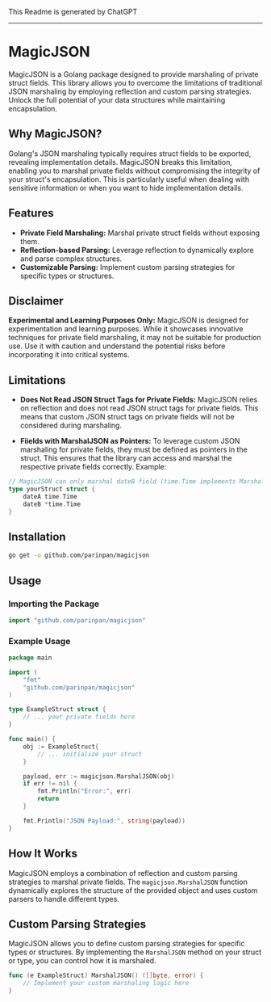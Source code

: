 This Readme is generated by ChatGPT

---

# MagicJSON

MagicJSON is a Golang package designed to provide marshaling of private struct fields. This library allows you to overcome the limitations of traditional JSON marshaling by employing reflection and custom parsing strategies. Unlock the full potential of your data structures while maintaining encapsulation.

## Why MagicJSON?

Golang's JSON marshaling typically requires struct fields to be exported, revealing implementation details. MagicJSON breaks this limitation, enabling you to marshal private fields without compromising the integrity of your struct's encapsulation. This is particularly useful when dealing with sensitive information or when you want to hide implementation details.

## Features

- **Private Field Marshaling:** Marshal private struct fields without exposing them.
- **Reflection-based Parsing:** Leverage reflection to dynamically explore and parse complex structures.
- **Customizable Parsing:** Implement custom parsing strategies for specific types or structures.

## Disclaimer

**Experimental and Learning Purposes Only:** MagicJSON is designed for experimentation and learning purposes. While it showcases innovative techniques for private field marshaling, it may not be suitable for production use. Use it with caution and understand the potential risks before incorporating it into critical systems.

## Limitations

- **Does Not Read JSON Struct Tags for Private Fields:** MagicJSON relies on reflection and does not read JSON struct tags for private fields. This means that custom JSON struct tags on private fields will not be considered during marshaling.

- **Fiields with MarshalJSON as Pointers:** To leverage custom JSON marshaling for private fields, they must be defined as pointers in the struct. This ensures that the library can access and marshal the respective private fields correctly. Example:

```go
// MagicJSON can only marshal dateB field (time.Time implements MarshalJSON internally)
type yourStruct struct {
    dateA time.Time
    dateB *time.Time
}
```

## Installation

```bash
go get -u github.com/parinpan/magicjson
```

## Usage

### Importing the Package

```go
import "github.com/parinpan/magicjson"
```

### Example Usage

```go
package main

import (
    "fmt"
    "github.com/parinpan/magicjson"
)

type ExampleStruct struct {
    // ... your private fields here
}

func main() {
    obj := ExampleStruct{
        // ... initialize your struct
    }

    payload, err := magicjson.MarshalJSON(obj)
    if err != nil {
        fmt.Println("Error:", err)
        return
    }

    fmt.Println("JSON Payload:", string(payload))
}
```

## How It Works

MagicJSON employs a combination of reflection and custom parsing strategies to marshal private fields. The `magicjson.MarshalJSON` function dynamically explores the structure of the provided object and uses custom parsers to handle different types.

## Custom Parsing Strategies

MagicJSON allows you to define custom parsing strategies for specific types or structures. By implementing the `MarshalJSON` method on your struct or type, you can control how it is marshaled.

```go
func (e ExampleStruct) MarshalJSON() ([]byte, error) {
    // Implement your custom marshaling logic here
}
```
